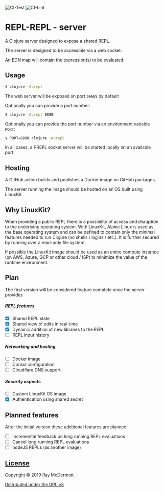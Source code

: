 ![CI-Test](https://github.com/raymcdermott/repl-node/workflows/CI-Test/badge.svg)
![CI-Lint](https://github.com/raymcdermott/repl-node/workflows/CI-Lint/badge.svg)


# REPL-REPL - server

A Clojure server designed to expose a shared REPL.

The server is designed to be accessible via a web socket.

An EDN map will contain the expression(s) to be evaluated.

## Usage

```bash
$ clojure -A:repl
```

The web server will be exposed on port `56665` by default

Optionally you can provide a port number:

```bash
$ clojure -A:repl 8888
```

Optionally you can provide the port number via an environment variable `PORT`:

```bash
$ PORT=8998 clojure -A:repl 
```

In all cases, a PREPL socket server will be started locally on an available port.

## Hosting
A GitHub action builds and publishes a Docker image on GitHub packages.

The server running the image should be hosted on an OS built using LinuxKit.

## Why LinuxKit?
When providing a public REPL there is a possibility of access and disruption to the underlying operating system. With LinuxKit, Alpine Linux is used as the base operating system and can be defined to contain only the minimal features needed to run Clojure (no shells / logins / etc.). It is further secured by running over a read-only file system. 

If possible the LinuxKit image should be used as an entire compute instance (on AWS, Azure, GCP or other cloud / ISP) to minimize the value of the runtime environment.

## Plan

The first version will be considered feature complete once the server provides

##### REPL features

- [X] Shared REPL state
- [X] Shared view of edits in real-time 
- [X] Dynamic addition of new libraries to the REPL
- [ ] REPL input history

##### Networking and hosting

- [ ] Docker image
- [ ] Consul configuration
- [ ] Cloudflare DNS support

##### Security aspects

- [ ] Custom LinuxKit OS image
- [X] Authentication using shared secret
  
## Planned features

After the initial version these additional features are planned

- [ ] Incremental feedback on long running REPL evaluations
- [ ] Cancel long running REPL evaluations
- [ ] nodeJS REPLs (as another image)

## [License](LICENSE)

Copyright © 2019 Ray McDermott

[Distributed under the GPL v3](LICENSE)

